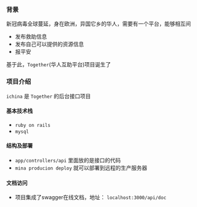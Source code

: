 ### 背景

新冠病毒全球蔓延，身在欧洲，异国它乡的华人，需要有一个平台，能够相互间
- 发布救助信息
- 发布自己可以提供的资源信息
- 报平安

基于此，`Together`(华人互助平台)项目诞生了

### 项目介绍

`ichina` 是 `Together` 的后台接口项目

#### 基本技术栈
- `ruby on rails` 
- `mysql`

#### 结构及部署

- `app/controllers/api` 里面放的是接口的代码
- `mina producion deploy` 就可以部署到远程的生产服务器

#### 文档访问
- 项目集成了swagger在线文档，地址： `localhost:3000/api/doc`
